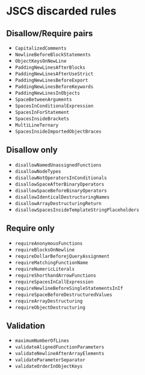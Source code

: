 # JSCS discarded rules

## Disallow/Require pairs
* `CapitalizedComments`
* `NewlineBeforeBlockStatements`
* `ObjectKeysOnNewLine`
* `PaddingNewLinesAfterBlocks`
* `PaddingNewLinesAfterUseStrict`
* `PaddingNewLinesBeforeExport`
* `PaddingNewLinesBeforeKeywords`
* `PaddingNewLinesInObjects`
* `SpaceBetweenArguments`
* `SpacesInConditionalExpression`
* `SpacesInForStatement`
* `SpacesInsideBrackets`
* `MultiLineTernary`
* `SpacesInsideImportedObjectBraces`

## Disallow only
* `disallowNamedUnassignedFunctions`
* `disallowNodeTypes`
* `disallowNotOperatorsInConditionals`
* `disallowSpaceAfterBinaryOperators`
* `disallowSpaceBeforeBinaryOperators`
* `disallowIdenticalDestructuringNames`
* `disallowArrayDestructuringReturn`
* `disallowSpacesInsideTemplateStringPlaceholders`

## Require only
* `requireAnonymousFunctions`
* `requireBlocksOnNewline`
* `requireDollarBeforejQueryAssignment`
* `requireMatchingFunctionName`
* `requireNumericLiterals`
* `requireShorthandArrowFunctions`
* `requireSpacesInCallExpression`
* `requireNewlineBeforeSingleStatementsInIf`
* `requireSpaceBeforeDestructuredValues`
* `requireArrayDestructuring`
* `requireObjectDestructuring`

## Validation
* `maximumNumberOfLines`
* `validateAlignedFunctionParameters`
* `validateNewlineAfterArrayElements`
* `validateParameterSeparator`
* `validateOrderInObjectKeys`
